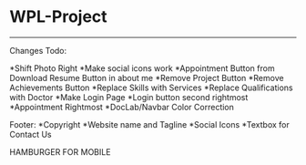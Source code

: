 # WPL-Project
***
Changes Todo:

*Shift Photo Right
*Make social icons work
*Appointment Button from Download Resume Button in about me
*Remove Project Button
*Remove Achievements Button
*Replace Skills with Services
*Replace Qualifications with Doctor
*Make Login Page
*Login button second rightmost
*Appointment Rightmost
*DocLab/Navbar Color Correction

Footer:
*Copyright
*Website name and Tagline
*Social Icons
*Textbox for Contact Us

HAMBURGER FOR MOBILE
